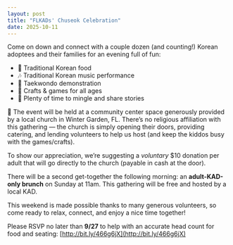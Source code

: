 ```yaml
---
layout: post
title: "FLKADs' Chuseok Celebration"
date: 2025-10-11
---
```

Come on down and connect with a couple dozen (and counting!) Korean adoptees and their families for an evening full of fun:

- 🥟 Traditional Korean food 
- 🎶 Traditional Korean music performance  
- 🥋 Taekwondo demonstration  
- 🎨 Crafts & games for all ages  
- 🤝 Plenty of time to mingle and share stories  

📍 The event will be held at a community center space generously provided by a local church in Winter Garden, FL. There’s no religious affiliation with this gathering — the church is simply opening their doors, providing catering, and lending volunteers to help us host (and keep the kiddos busy with the games/crafts).  

To show our appreciation, we’re suggesting a *voluntary* $10 donation per adult that will go directly to the church (payable in cash at the door).  

There will be a second get-together the following morning: an **adult-KAD-only brunch** on Sunday at 11am. This gathering will be free and hosted by a local KAD.  

This weekend is made possible thanks to many generous volunteers, so come ready to relax, connect, and enjoy a nice time together!  

Please RSVP no later than **9/27** to help with an accurate head count for food and seating: [http://bit.ly/466g6jX](http://bit.ly/466g6jX)
